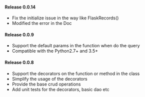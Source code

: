 #### Release 0.0.14
- Fix the initialize issue in the way like FlaskRecords()
- Modified the error in the Doc

#### Release 0.0.9
- Support the default params in the function when do the query
- Compatible with the Python2.7+ and 3.5+

#### Release 0.0.8
- Support the decorators on the function or method in the class
- Simplify the usage of the decorators
- Provide the base crud operations
- Add unit tests for the decorators, basic dao etc
